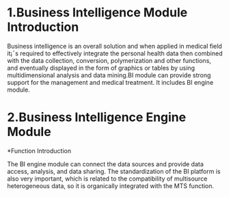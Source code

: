 # 1.Business Intelligence Module Introduction
	
  Business intelligence is an overall solution and when applied in medical field it¡¯s required to effectively integrate the personal health data then combined with  the data collection, conversion, polymerization and other functions, and eventually displayed in the form of graphics or tables by using multidimensional analysis and data mining.BI module can provide strong support for the management and medical treatment. It includes BI engine module.

# 2.Business Intelligence Engine Module

*Function Introduction
  
  The BI engine module can connect the data sources and provide data access, analysis, and data sharing. The standardization of the BI platform is also very important, which is related to the compatibility of multisource heterogeneous data, so it is organically integrated with the MTS function.
